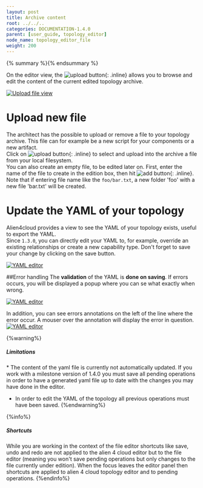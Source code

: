 ```yaml
---
layout: post
title: Archive content
root: ../../..
categories: DOCUMENTATION-1.4.0
parent: [user_guide, topology_editor]
node_name: topology_editor_file
weight: 200
---
```


{% summary %}{% endsummary %}


On the editor view, the ![upload button](../../images/1.4.0/user_guide/archive_content_btn.png){: .inline} allows you to browse and edit the content of the current edited topology archive.

[![Upload file view](../../images/1.4.0/user_guide/upload-file-menu.png)](../../images/1.4.0/user_guide/upload-file-menu.png)

# Upload new file
The architect has the possible to upload or remove a file to your topology archive. This file can for example be a new script for your components or a new artifact.  
Click on ![upload button](../../images/1.4.0/user_guide/upload-file-menu-upload-button.png){: .inline} to select and upload into the archive a file from your local filesystem.  
You can also create an empty file, to be edited later on. First, enter the name of the file to create in the edition box, then hit ![add button](../../images/1.4.0/user_guide/upload-file-menu-add-button.png){: .inline}. Note that if entering file name like the `foo/bar.txt`, a new folder 'foo' with a new file 'bar.txt' will be created.


# Update the YAML of your topology

Alien4cloud provides a view to see the YAML of your topology exists, useful to export the YAML.  
Since `1.3.0`,  you can directly edit your YAML to, for example, override an existing relationships or create a new capability type.
Don't forget to save your change by clicking on the save button.

[![YAML editor](../../images/1.4.0/user_guide/editor-yaml-view.png)](../../images/1.4.0/user_guide/editor-yaml-view.png)

##Error handling
The __validation__ of the YAML is __done on saving__. If errors occurs, you will be displayed a popup where you can se what exactly when wrong.

[![YAML editor](../../images/1.4.0/user_guide/topology_editor/yaml_editor_validation_popup.png)](../../images/1.4.0/user_guide/topology_editor/yaml_editor_validation_popup.png)

In addition, you can see errors annotations on the left of the line where the error occur. A mouser over the annotation will display the error in question.
[![YAML editor](../../images/1.4.0/user_guide/topology_editor/yaml_editor_validation_annotation.png)](../../images/1.4.0/user_guide/topology_editor/yaml_editor_validation_annotation.png)

{%warning%}
<h5>Limitations</h5>
* The content of the yaml file is currently not automatically updated. If you work with a milestone version of 1.4.0 you must save all pending operations in order to have a generated yaml file up to date with the changes you may have done in the editor.

* In order to edit the YAML of the topology all previous operations must have been saved.
{%endwarning%}

{%info%}
<h5>Shortcuts</h5>
While you are working in the context of the file editor shortcuts like save, undo and redo are not applied to the alien 4 cloud editor but to the file editor (meaning you won't save pending operations but only changes to the file currently under edition). When the focus leaves the editor panel then shortcuts are applied to alien 4 cloud topology editor and to pending operations.
{%endinfo%}
